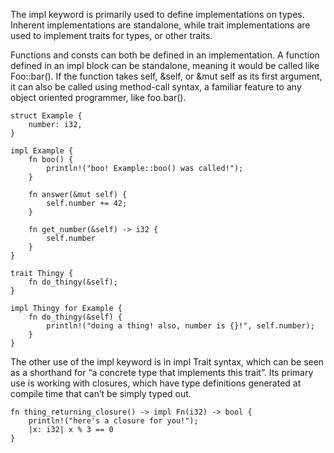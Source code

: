 The impl keyword is primarily used to define implementations on types. Inherent implementations are standalone, while trait implementations are used to implement traits for types, or other traits.

Functions and consts can both be defined in an implementation. A function defined in an impl block can be standalone, meaning it would be called like Foo::bar(). If the function takes self, &self, or &mut self as its first argument, it can also be called using method-call syntax, a familiar feature to any object oriented programmer, like foo.bar().

```
struct Example {
    number: i32,
}

impl Example {
    fn boo() {
        println!("boo! Example::boo() was called!");
    }

    fn answer(&mut self) {
        self.number += 42;
    }

    fn get_number(&self) -> i32 {
        self.number
    }
}

trait Thingy {
    fn do_thingy(&self);
}

impl Thingy for Example {
    fn do_thingy(&self) {
        println!("doing a thing! also, number is {}!", self.number);
    }
}
```

The other use of the impl keyword is in impl Trait syntax, which can be seen as a shorthand for “a concrete type that implements this trait”. Its primary use is working with closures, which have type definitions generated at compile time that can’t be simply typed out.

```
fn thing_returning_closure() -> impl Fn(i32) -> bool {
    println!("here's a closure for you!");
    |x: i32| x % 3 == 0
}
```